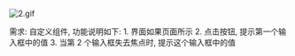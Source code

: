 ![2.gif](http://ww1.sinaimg.cn/large/005NUwyggy1gblx0bbntlg30fg09jjss.gif)

需求: 自定义组件, 功能说明如下: 1. 界面如果页面所示 2. 点击按钮, 提示第一个输入框中的值 3. 当第 2 个输入框失去焦点时, 提示这个输入框中的值
